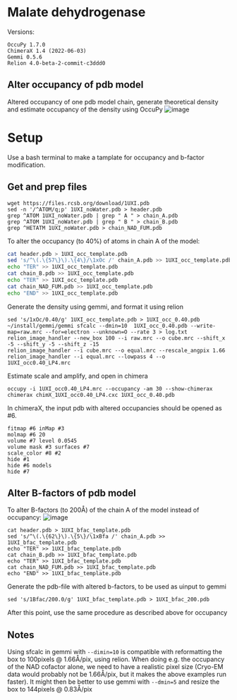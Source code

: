 # Malate dehydrogenase 

Versions: 
```
OccuPy 1.7.0
ChimeraX 1.4 (2022-06-03)
Gemmi 0.5.6
Relion 4.0-beta-2-commit-c3ddd0
```
## Alter occupancy of pdb model
Altered occupancy of one pdb model chain, generate theoretical density and estimate occupancy of the density using 
OccuPy
![image](https://drive.google.com/uc?export=view&id=1ZIJ7vKye1BXBjIPclJs8YbrR74W1VKQu)


# Setup
Use a bash terminal to make a tamplate for occupancy and b-factor modification.

## Get and prep files 
```commandline
wget https://files.rcsb.org/download/1UXI.pdb
sed -n '/^ATOM/q;p' 1UXI_noWater.pdb > header.pdb
grep ^ATOM 1UXI_noWater.pdb | grep " A " > chain_A.pdb
grep ^ATOM 1UXI_noWater.pdb | grep " B " > chain_B.pdb
grep ^HETATM 1UXI_noWater.pdb > chain_NAD_FUM.pdb
```

To alter the occupancy (to 40%) of atoms in chain A of the model:
```bash
cat header.pdb > 1UXI_occ_template.pdb
sed 's/^\(.\{57\}\).\{4\}/\1xOc /' chain_A.pdb >> 1UXI_occ_template.pdb
echo "TER" >> 1UXI_occ_template.pdb
cat chain_B.pdb >> 1UXI_occ_template.pdb
echo "TER" >> 1UXI_occ_template.pdb
cat chain_NAD_FUM.pdb >> 1UXI_occ_template.pdb
echo "END" >> 1UXI_occ_template.pdb
```
Generate the density using gemmi, and format it using relion
```commandline
sed 's/1xOc/0.40/g' 1UXI_occ_template.pdb > 1UXI_occ_0.40.pdb
~/install/gemmi/gemmi sfcalc --dmin=10  1UXI_occ_0.40.pdb --write-map=raw.mrc --for=electron --unknown=O --rate 3 > log.txt
relion_image_handler --new_box 100 --i raw.mrc --o cube.mrc --shift_x -5 --shift_y -5 --shift_z -15
relion_image_handler --i cube.mrc --o equal.mrc --rescale_angpix 1.66
relion_image_handler --i equal.mrc --lowpass 4 --o 1UXI_occ0.40_LP4.mrc
```
Estimate scale and amplify, and open in chimera
```commandline
occupy -i 1UXI_occ0.40_LP4.mrc --occupancy -am 30 --show-chimerax
chimerax chimX_1UXI_occ0.40_LP4.cxc 1UXI_occ_0.40.pdb
```
In chimeraX, the input pdb with altered occupancies should be opened as #6. 
```commandline
fitmap #6 inMap #3
molmap #6 20
volume #7 level 0.0545
volume mask #3 surfaces #7
scale_color #8 #2
hide #1
hide #6 models
hide #7
```



## Alter B-factors of pdb model
To alter B-factors (to 200Å) of the chain A of the model instead of occupancy:
![image](https://drive.google.com/uc?export=view&id=1lnzmjYM_fZ5W8paQOEm_GKip5hVlrdBX)


```commandline
cat header.pdb > 1UXI_bfac_template.pdb
sed 's/^\(.\{62\}\).\{5\}/\1xBfa /' chain_A.pdb >> 1UXI_bfac_template.pdb
echo "TER" >> 1UXI_bfac_template.pdb
cat chain_B.pdb >> 1UXI_bfac_template.pdb
echo "TER" >> 1UXI_bfac_template.pdb
cat chain_NAD_FUM.pdb >> 1UXI_bfac_template.pdb
echo "END" >> 1UXI_bfac_template.pdb
```
Generate the pdb-file with altered b-factors, to be used as uinput to gemmi
```commandline
sed 's/1Bfac/200.0/g' 1UXI_bfac_template.pdb > 1UXI_bfac_200.pdb
```
After this point, use the same procedure as described above for occupancy

## Notes 

Using sfcalc in gemmi with `--dimin=10` is compatible with reformatting the box to 100pixels @ 1.66Å/pix, using 
relion.
When doing e.g. the occupancy of the NAD cofactor alone, we need to have a realistic pixel size (Cryo-EM data would 
probably not be 1.66Å/pix, but it makes the above examples run faster). It might then be better to use gemmi with 
`--dmin=5` and resize the box to 144pixels @ 0.83Å/pix


